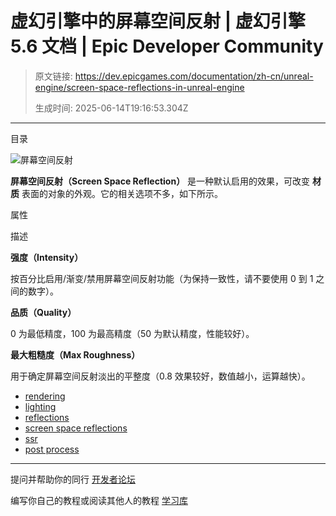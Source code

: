 # 虚幻引擎中的屏幕空间反射 | 虚幻引擎 5.6 文档 | Epic Developer Community

> 原文链接: https://dev.epicgames.com/documentation/zh-cn/unreal-engine/screen-space-reflections-in-unreal-engine
> 
> 生成时间: 2025-06-14T19:16:53.304Z

---

目录

![屏幕空间反射](https://dev.epicgames.com/community/api/documentation/image/f5afcf1f-0384-4f0f-82ff-7186e650fb60?resizing_type=fill&width=1920&height=335)

**屏幕空间反射（Screen Space Reflection）** 是一种默认启用的效果，可改变 **材质** 表面的对象的外观。它的相关选项不多，如下所示。

属性

描述

**强度（Intensity）**

按百分比启用/渐变/禁用屏幕空间反射功能（为保持一致性，请不要使用 0 到 1 之间的数字）。

**品质（Quality）**

0 为最低精度，100 为最高精度（50 为默认精度，性能较好）。

**最大粗糙度（Max Roughness）**

用于确定屏幕空间反射淡出的平整度（0.8 效果较好，数值越小，运算越快）。

-   [rendering](https://dev.epicgames.com/community/search?query=rendering)
-   [lighting](https://dev.epicgames.com/community/search?query=lighting)
-   [reflections](https://dev.epicgames.com/community/search?query=reflections)
-   [screen space reflections](https://dev.epicgames.com/community/search?query=screen%20space%20reflections)
-   [ssr](https://dev.epicgames.com/community/search?query=ssr)
-   [post process](https://dev.epicgames.com/community/search?query=post%20process)

* * *

提问并帮助你的同行 [开发者论坛](https://forums.unrealengine.com/categories?tag=unreal-engine)

编写你自己的教程或阅读其他人的教程 [学习库](https://dev.epicgames.com/community/unreal-engine/learning)